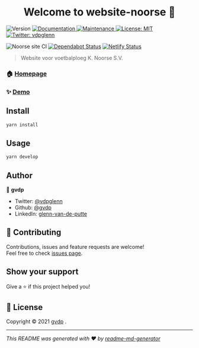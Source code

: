 <h1 align="center">Welcome to website-noorse 👋</h1>
<p>
  <img alt="Version" src="https://img.shields.io/badge/version-0.1.134-blue.svg?cacheSeconds=2592000" />
  <a href="https://github.com/gvdp/noorse-site#readme" target="_blank">
    <img alt="Documentation" src="https://img.shields.io/badge/documentation-yes-brightgreen.svg" />
  </a>
  <a href="https://github.com/gvdp/noorse-site/graphs/commit-activity" target="_blank">
    <img alt="Maintenance" src="https://img.shields.io/badge/Maintained%3F-yes-green.svg" />
  </a>
  <a href="https://github.com/gvdp/noorse-site/blob/master/LICENSE" target="_blank">
    <img alt="License: MIT" src="https://img.shields.io/github/license/gvdp/website-noorse" />
  </a>
  <a href="https://twitter.com/vdpglenn" target="_blank">
    <img alt="Twitter: vdpglenn" src="https://img.shields.io/twitter/follow/vdpglenn.svg?style=social" />
  </a>
</p>

![Noorse site CI](https://github.com/gvdp/noorse-site/workflows/Noorse%20site%20CI/badge.svg)
[![Dependabot Status](https://api.dependabot.com/badges/status?host=github&repo=gvdp/noorse-site&identifier=188905232)](https://dependabot.com)
[![Netlify Status](https://api.netlify.com/api/v1/badges/cfb311e2-904f-4acb-9937-30e50d59f3ca/deploy-status)](https://app.netlify.com/sites/modest-golick-edc673/deploys)

> Website voor voetbalploeg K. Noorse S.V.

### 🏠 [Homepage](https://www.noorse.be)

### ✨ [Demo](https://modest-golick-edc673.netlify.app/)

## Install

```sh
yarn install
```

## Usage

```sh
yarn develop
```

## Author

👤 **gvdp**

- Twitter: [@vdpglenn](https://twitter.com/vdpglenn)
- Github: [@gvdp](https://github.com/gvdp)
- LinkedIn: [glenn-van-de-putte](https://linkedin.com/in/glenn-van-de-putte-7ab29075/)

## 🤝 Contributing

Contributions, issues and feature requests are welcome!<br />Feel free to check [issues page](https://github.com/gvdp/noorse-site/issues).

## Show your support

Give a ⭐️ if this project helped you!

## 📝 License

Copyright © 2021 [gvdp](https://github.com/gvdp) .<br />

---

_This README was generated with ❤️ by [readme-md-generator](https://github.com/kefranabg/readme-md-generator)_
